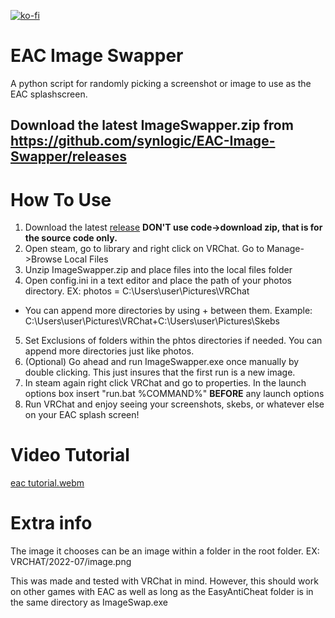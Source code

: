 [![ko-fi](https://ko-fi.com/img/githubbutton_sm.svg)](https://ko-fi.com/W7W21OEBU)
# EAC Image Swapper
A python script for randomly picking a screenshot or image to use as the EAC splashscreen.

## Download the latest ImageSwapper.zip from https://github.com/synlogic/EAC-Image-Swapper/releases

# How To Use
1) Download the latest [release](https://github.com/synlogic/EAC-Image-Swapper/releases) **DON'T use code->download zip, that is for the source code only.**
2) Open steam, go to library and right click on VRChat.  Go to Manage->Browse Local Files
3) Unzip ImageSwapper.zip and place files into the local files folder
4) Open config.ini in a text editor and place the path of your photos directory. EX: photos = C:\Users\user\Pictures\VRChat
- You can append more directories by using + between them.  Example: C:\Users\user\Pictures\VRChat+C:\Users\user\Pictures\Skebs
5) Set Exclusions of folders within the phtos directories if needed.  You can append more directories just like photos.
6) (Optional) Go ahead and run ImageSwapper.exe once manually by double clicking.  This just insures that the first run is a new image.
7) In steam again right click VRChat and go to properties.  In the launch options box insert "run.bat %COMMAND%" **BEFORE** any launch options
8) Run VRChat and enjoy seeing your screenshots, skebs, or whatever else on your EAC splash screen!

# Video Tutorial
[eac tutorial.webm](https://user-images.githubusercontent.com/26206994/182078101-76e2988a-d060-4f3d-abc6-cabfeee51efc.webm)




# Extra info
The image it chooses can be an image within a folder in the root folder.  EX: VRCHAT/2022-07/image.png

This was made and tested with VRChat in mind. However, this should work on other games with EAC as well as long as the EasyAntiCheat folder is in the same directory as ImageSwap.exe
